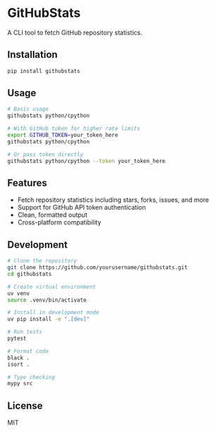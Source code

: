 # GitHubStats

A CLI tool to fetch GitHub repository statistics.

## Installation

```bash
pip install githubstats
```

## Usage

```bash
# Basic usage
githubstats python/cpython

# With GitHub token for higher rate limits
export GITHUB_TOKEN=your_token_here
githubstats python/cpython

# Or pass token directly
githubstats python/cpython --token your_token_here
```

## Features

- Fetch repository statistics including stars, forks, issues, and more
- Support for GitHub API token authentication
- Clean, formatted output
- Cross-platform compatibility

## Development

```bash
# Clone the repository
git clone https://github.com/yourusername/githubstats.git
cd githubstats

# Create virtual environment
uv venv
source .venv/bin/activate

# Install in development mode
uv pip install -e ".[dev]"

# Run tests
pytest

# Format code
black .
isort .

# Type checking
mypy src
```

## License

MIT
